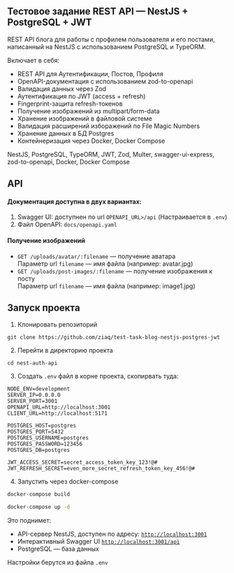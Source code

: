 ## Тестовое задание️ REST API — NestJS + PostgreSQL + JWT

REST API блога для работы с профилем пользователя и его постами, написанный на NestJS с использованием PostgreSQL и TypeORM.

Включает в себя:  

- REST API для Аутентификации, Постов, Профиля
- OpenAPI-документация с использованием zod-to-openapi
- Валидация данных через Zod
- Аутентификация по JWT (access + refresh)
- Fingerprint-защита refresh-токенов
- Получение изображений из multipart/form-data
- Хранение изображений в файловой системе
- Валидация расширений изборажений по File Magic Numbers
- Хранение данных в БД Postgres
- Контейнеризация через Docker, Docker Compose

NestJS, PostgreSQL, TypeORM, JWT, Zod, Multer, swagger-ui-express, zod-to-openapi, Docker, Docker Compose

## API

#### Документация доступна в двух вариантах:

1. Swagger UI: доступнен по url `OPENAPI_URL>/api` (Настраивается в `.env`)
2. Файл OpenAPI: `docs/openapi.yaml`

#### Получение изображений

- `GET /uploads/avatar/:filename` — получение аватара  
  Параметр url `filename` — имя файла (например: avatar.jpg)
- `GET /uploads/post-images/:filename` — получение изображения к посту  
  Параметр url `filename` — имя файла (например: image1.jpg)

## Запуск проекта

1. Клонировать репозиторий
```
git clone https://github.com/ziaq/test-task-blog-nestjs-postgres-jwt
```
2. Перейти в директорию проекта
```
cd nest-auth-api
```
3. Создать `.env` файл в корне проекта, скопирвать туда:

```env
NODE_ENV=development
SERVER_IP=0.0.0.0
SERVER_PORT=3001
OPENAPI_URL=http://localhost:3001
CLIENT_URL=http://localhost:5171

POSTGRES_HOST=postgres
POSTGRES_PORT=5432
POSTGRES_USERNAME=postgres
POSTGRES_PASSWORD=123456
POSTGRES_DB=postgres

JWT_ACCESS_SECRET=secret_access_token_key_123!@#
JWT_REFRESH_SECRET=even_more_secret_refresh_token_key_456!@#
```
4. Запустить через docker-compose
```bash
docker-compose build
```
```bash
docker-compose up -d
```

Это поднимет:

- API-сервер NestJS,  доступен по адресу: [`http://localhost:3001`](http://localhost:3001)
- Интерактивный Swagger UI [`http://localhost:3001/api`](http://localhost:3001/api)
- PostgreSQL — база данных

Настройки берутся из файла `.env`